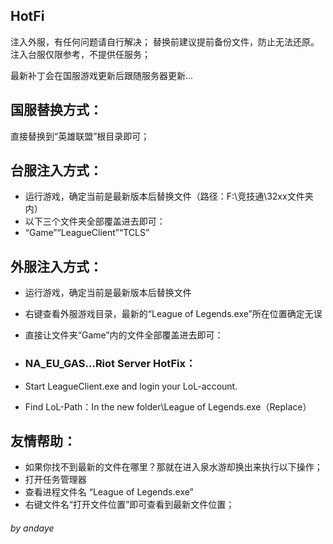 ## HotFi
注入外服，有任何问题请自行解决；
替换前建议提前备份文件，防止无法还原。注入台服仅限参考，不提供任服务；

最新补丁会在国服游戏更新后跟随服务器更新...

## 国服替换方式：

 直接替换到“英雄联盟”根目录即可；



## 台服注入方式：

 - 运行游戏，确定当前是最新版本后替换文件（路径：F:\竞技通\32xx文件夹内）
 - 以下三个文件夹全部覆盖进去即可：
 - “Game”“LeagueClient”“TCLS”


## 外服注入方式：

 - 运行游戏，确定当前是最新版本后替换文件
 - 右键查看外服游戏目录，最新的“League of Legends.exe”所在位置确定无误
 - 直接让文件夹“Game”内的文件全部覆盖进去即可：
 
 - ### NA_EU_GAS...Riot Server HotFix：
 - Start LeagueClient.exe and login your LoL-account.
 - Find LoL-Path：In the new folder\League of Legends.exe（Replace）


## 友情帮助：

 - 如果你找不到最新的文件在哪里？那就在进入泉水游却换出来执行以下操作；
 - 打开任务管理器
 - 查看进程文件名 “League of Legends.exe”
 - 右键文件名“打开文件位置”即可查看到最新文件位置；
 

###### by andaye